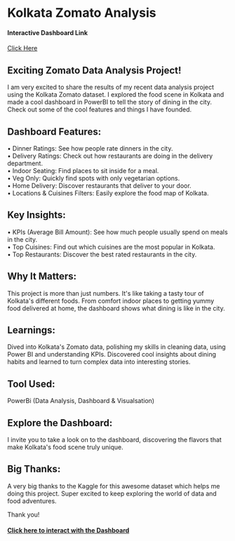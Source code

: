 # Kolkata Zomato Analysis
#### Interactive Dashboard Link
[Click Here](https://app.powerbi.com/view?r=eyJrIjoiNjk3MDJhY2ItMjZiZi00Mjk2LWE0ODMtZmYyNTA1ZDYyMGRjIiwidCI6ImRmODY3OWNkLWE4MGUtNDVkOC05OWFjLWM4M2VkN2ZmOTVhMCJ9)

## Exciting Zomato Data Analysis Project!
I am very excited to share the results of my recent data analysis project using the Kolkata Zomato dataset. I explored the food scene in Kolkata and made a cool dashboard in PowerBI to tell the story of dining in the city. Check out some of the cool features and things I have founded. 

## Dashboard Features:
•	Dinner Ratings: See how people rate dinners in the city. <br>
•	Delivery Ratings: Check out how restaurants are doing in the delivery department.<br>
•	Indoor Seating: Find places to sit inside for a meal.<br>
•	Veg Only: Quickly find spots with only vegetarian options.<br>
•	Home Delivery: Discover restaurants that deliver to your door.<br>
•	Locations & Cuisines Filters: Easily explore the food map of Kolkata. 

## Key Insights:
•	KPIs (Average Bill Amount): See how much people usually spend on meals in the city.<br>
•	Top Cuisines: Find out which cuisines are the most popular in Kolkata.<br>
•	Top Restaurants: Discover the best rated restaurants in the city. 

## Why It Matters: 
This project is more than just numbers. It's like taking a tasty tour of Kolkata's different foods. From comfort indoor places to getting yummy food delivered at home, the dashboard shows what dining is like in the city.

## Learnings: 
Dived into Kolkata's Zomato data, polishing my skills in cleaning data, using Power BI and understanding KPIs. Discovered cool insights about dining habits and learned to turn complex data into interesting stories.

## Tool Used:
PowerBi (Data Analysis, Dashboard & Visualsation)

## Explore the Dashboard: 
I invite you to take a look on to the dashboard, discovering the flavors that make Kolkata's food scene truly unique. 

## Big Thanks: 
A very big thanks to the Kaggle for this awesome dataset which helps me doing this project. Super excited to keep exploring the world of data and food adventures.

Thank you!

#### [Click here to interact with the Dashboard](https://app.powerbi.com/view?r=eyJrIjoiNjk3MDJhY2ItMjZiZi00Mjk2LWE0ODMtZmYyNTA1ZDYyMGRjIiwidCI6ImRmODY3OWNkLWE4MGUtNDVkOC05OWFjLWM4M2VkN2ZmOTVhMCJ9)
